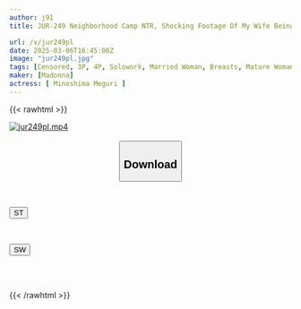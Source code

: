 ```yaml
---
author: j91
title: JUR-249 Neighborhood Camp NTR, Shocking Footage Of My Wife Being Taken In A Tent By Meguri Minoshima

url: /v/jur249pl
date: 2025-03-06T16:45:00Z
image: "jur249pl.jpg"
tags: [Censored, 3P, 4P, Solowork, Married Woman, Breasts, Mature Woman, Cuckold	]
maker: [Madonna]
actress: [ Minoshima Meguri ]
---
```



{{< rawhtml >}}

<div class="video" data-videoid="zrkPZ4OlLlsYag7">
    <a href="javascript:;">
        <img src="/v/jur249pl/jur249pl.jpg" width="WIDTH" height="HEIGHT" alt="jur249pl.mp4" loading="lazy">
    </a>
</div>

<script type="text/javascript" src="https://j91.asia/asset/on-demand-st.js"></script>

<br>
  <link rel="stylesheet" href="https://j91.asia/asset/bs5.css">
  
  <center>
  <button class="btn btn-primary" type="button" data-bs-toggle="collapse" data-bs-target=".multi-collapse" aria-expanded="false" aria-controls="multiCollapseExample1 multiCollapseExample2"><h2>Download</h2></button></center>
</p>
<div class="row">
  <div class="col">
    <div class="collapse multi-collapse" id="multiCollapseExample1">
      <div class="card card-body">
	      	      <br>
<div class="buttons">  
<p><a href="/v/jur249pl/st.html" target="_blank"><button class="btn-hover color-3"><i class="fa fa-download"></i> ST</button></a></p></div>
    </div>
  </div>
</div>
  <div class="col">
    <div class="collapse multi-collapse" id="multiCollapseExample2">
      <div class="card card-body">
	      <br>
<div class="buttons">
<p><a href="/v/jur249pl/sw.html" target="_blank"><button class="btn-hover color-2"><i class="fa fa-download"></i> SW</button></a></p></div>
<br><br>
      </div>
    </div>
  </div>
</div>

{{< /rawhtml >}}